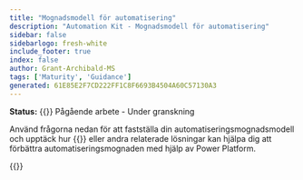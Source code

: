 ```yaml
---
title: "Mognadsmodell för automatisering"
description: "Automation Kit - Mognadsmodell för automatisering"
sidebar: false
sidebarlogo: fresh-white
include_footer: true
index: false
author: Grant-Archibald-MS
tags: ['Maturity', 'Guidance']
generated: 61E85E2F7CD222FF1C8F6693B4504A60C57130A3
---
```


**Status:** {{<externalImage src="https://github.githubassets.com/images/icons/emoji/unicode/1f6a7.png" size="16x16" text="Construction Icon">}} Pågående arbete - Under granskning

Använd frågorna nedan för att fastställa din automatiseringsmognadsmodell och upptäck hur {{<product-name>}} eller andra relaterade lösningar kan hjälpa dig att förbättra automatiseringsmognaden med hjälp av Power Platform.

{{<questions name="/content/sv/automation-maturity-model.json" completed="" showNavigationButtons="false" locale="sv">}}
